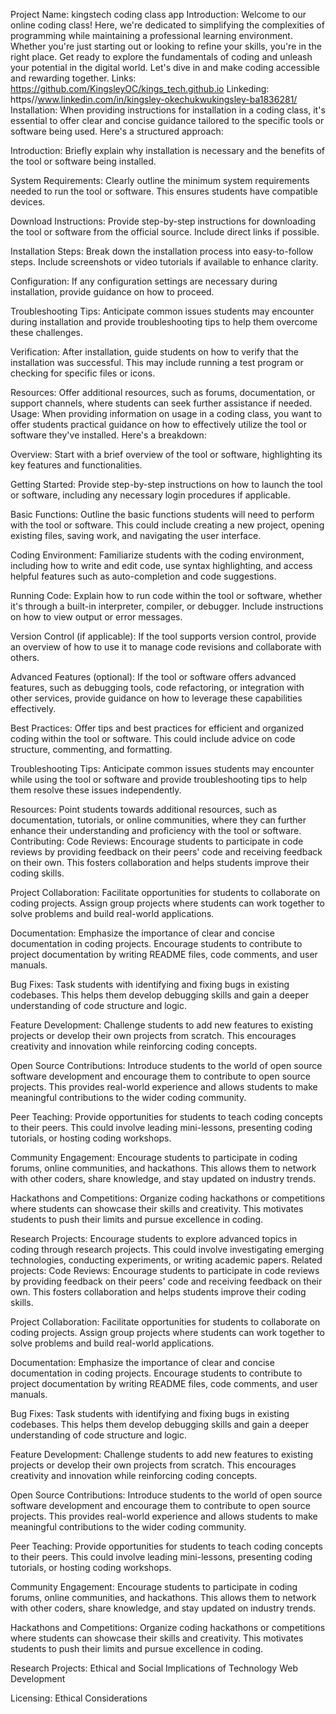 Project Name: kingstech coding class app
Introduction: Welcome to our online coding class! Here, we're dedicated to simplifying the complexities of programming while maintaining a professional learning environment. Whether you're just starting out or looking to refine your skills, you're in the right place. Get ready to explore the fundamentals of coding and unleash your potential in the digital world. Let's dive in and make coding accessible and rewarding together.
Links: https://github.com/KingsleyOC/kings_tech.github.io
Linkeding: https//www.linkedin.com/in/kingsley-okechukwukingsley-ba1836281/
Installation:
When providing instructions for installation in a coding class, it's essential to offer clear and concise guidance tailored to the specific tools or software being used. Here's a structured approach:

Introduction: Briefly explain why installation is necessary and the benefits of the tool or software being installed.

System Requirements: Clearly outline the minimum system requirements needed to run the tool or software. This ensures students have compatible devices.

Download Instructions: Provide step-by-step instructions for downloading the tool or software from the official source. Include direct links if possible.

Installation Steps: Break down the installation process into easy-to-follow steps. Include screenshots or video tutorials if available to enhance clarity.

Configuration: If any configuration settings are necessary during installation, provide guidance on how to proceed.

Troubleshooting Tips: Anticipate common issues students may encounter during installation and provide troubleshooting tips to help them overcome these challenges.

Verification: After installation, guide students on how to verify that the installation was successful. This may include running a test program or checking for specific files or icons.

Resources: Offer additional resources, such as forums, documentation, or support channels, where students can seek further assistance if needed.
Usage:
When providing information on usage in a coding class, you want to offer students practical guidance on how to effectively utilize the tool or software they've installed. Here's a breakdown:

Overview: Start with a brief overview of the tool or software, highlighting its key features and functionalities.

Getting Started: Provide step-by-step instructions on how to launch the tool or software, including any necessary login procedures if applicable.

Basic Functions: Outline the basic functions students will need to perform with the tool or software. This could include creating a new project, opening existing files, saving work, and navigating the user interface.

Coding Environment: Familiarize students with the coding environment, including how to write and edit code, use syntax highlighting, and access helpful features such as auto-completion and code suggestions.

Running Code: Explain how to run code within the tool or software, whether it's through a built-in interpreter, compiler, or debugger. Include instructions on how to view output or error messages.

Version Control (if applicable): If the tool supports version control, provide an overview of how to use it to manage code revisions and collaborate with others.

Advanced Features (optional): If the tool or software offers advanced features, such as debugging tools, code refactoring, or integration with other services, provide guidance on how to leverage these capabilities effectively.

Best Practices: Offer tips and best practices for efficient and organized coding within the tool or software. This could include advice on code structure, commenting, and formatting.

Troubleshooting Tips: Anticipate common issues students may encounter while using the tool or software and provide troubleshooting tips to help them resolve these issues independently.

Resources: Point students towards additional resources, such as documentation, tutorials, or online communities, where they can further enhance their understanding and proficiency with the tool or software.
Contributing:
Code Reviews: Encourage students to participate in code reviews by providing feedback on their peers' code and receiving feedback on their own. This fosters collaboration and helps students improve their coding skills.

Project Collaboration: Facilitate opportunities for students to collaborate on coding projects. Assign group projects where students can work together to solve problems and build real-world applications.

Documentation: Emphasize the importance of clear and concise documentation in coding projects. Encourage students to contribute to project documentation by writing README files, code comments, and user manuals.

Bug Fixes: Task students with identifying and fixing bugs in existing codebases. This helps them develop debugging skills and gain a deeper understanding of code structure and logic.

Feature Development: Challenge students to add new features to existing projects or develop their own projects from scratch. This encourages creativity and innovation while reinforcing coding concepts.

Open Source Contributions: Introduce students to the world of open source software development and encourage them to contribute to open source projects. This provides real-world experience and allows students to make meaningful contributions to the wider coding community.

Peer Teaching: Provide opportunities for students to teach coding concepts to their peers. This could involve leading mini-lessons, presenting coding tutorials, or hosting coding workshops.

Community Engagement: Encourage students to participate in coding forums, online communities, and hackathons. This allows them to network with other coders, share knowledge, and stay updated on industry trends.

Hackathons and Competitions: Organize coding hackathons or competitions where students can showcase their skills and creativity. This motivates students to push their limits and pursue excellence in coding.

Research Projects: Encourage students to explore advanced topics in coding through research projects. This could involve investigating emerging technologies, conducting experiments, or writing academic papers.
Related projects:
Code Reviews: Encourage students to participate in code reviews by providing feedback on their peers' code and receiving feedback on their own. This fosters collaboration and helps students improve their coding skills.

Project Collaboration: Facilitate opportunities for students to collaborate on coding projects. Assign group projects where students can work together to solve problems and build real-world applications.

Documentation: Emphasize the importance of clear and concise documentation in coding projects. Encourage students to contribute to project documentation by writing README files, code comments, and user manuals.

Bug Fixes: Task students with identifying and fixing bugs in existing codebases. This helps them develop debugging skills and gain a deeper understanding of code structure and logic.

Feature Development: Challenge students to add new features to existing projects or develop their own projects from scratch. This encourages creativity and innovation while reinforcing coding concepts.

Open Source Contributions: Introduce students to the world of open source software development and encourage them to contribute to open source projects. This provides real-world experience and allows students to make meaningful contributions to the wider coding community.

Peer Teaching: Provide opportunities for students to teach coding concepts to their peers. This could involve leading mini-lessons, presenting coding tutorials, or hosting coding workshops.

Community Engagement: Encourage students to participate in coding forums, online communities, and hackathons. This allows them to network with other coders, share knowledge, and stay updated on industry trends.

Hackathons and Competitions: Organize coding hackathons or competitions where students can showcase their skills and creativity. This motivates students to push their limits and pursue excellence in coding.

Research Projects:
Ethical and Social Implications of Technology
Web Development

Licensing:
Ethical Considerations
